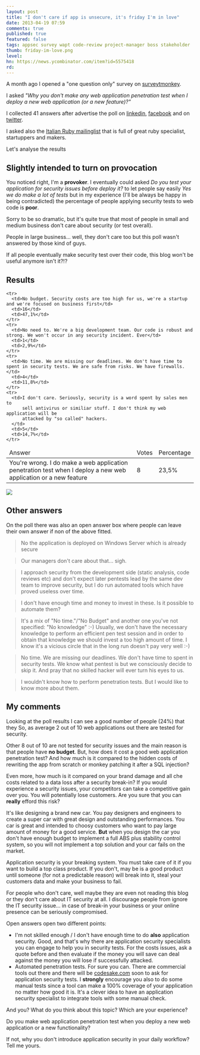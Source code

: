 ```yaml
---
layout: post
title: "I don't care if app is unsecure, it's friday I'm in love"
date: 2013-04-19 07:59
comments: true
published: true
featured: false
tags: appsec survey wapt code-review project-manager boss stakeholder
thumb: friday-im-love.png
level:
hn: https://news.ycombinator.com/item?id=5575418
rd:
---
```


A month ago I opened a "one question only" survey on
[surveytmonkey](http://surveymonkey.com).

I asked _"Why you don't make any web application penetration test when I deploy
a new web application (or a new feature)?"_

I collected 41 answers after advertise the poll on
[linkedin](http://it.linkedin.com/thesp0nge),
[facebook](https://www.facebook.com/armoredcode) and on
[twitter](https://twitter.com/armoredcode).

I asked also the [Italian Ruby mailinglist](http://lists.ruby-it.org/mailman/listinfo/ml)
that is full of great ruby specialist, startuppers and makers.

Let's analyse the results

<!-- more -->

## Slightly intended to turn on provocation
You noticed right, I'm a **provoker**. I eventually could asked _Do you test
your application for security issues before deploy it?_ to let people say
easily _Yes we do make a lot of tests_ but in my experience (I'll be always be
happy in being contradicted) the percentage of people applying security tests
to web code is **poor**.

Sorry to be so dramatic, but it's quite true that most of people in small and
medium business don't care about security (or test overall).

People in large business... well, they don't care too but this poll wasn't
answered by those kind of guys.

If all people eventually make security test over their code, this blog won't be
useful anymore isn't it?!?

## Results

<table class="table-striped table-bordered table">
  <thead>
    <tr>
      <td>Answer</td>
      <td>Votes</td>
      <td>Percentage</td>
    </tr>
  </thead>

  <tbody>
    <tr>
      <td>You're wrong. I do make a web application penetration test when I deploy a new web application or a new feature</td>
      <td>8</td>
      <td>23,5%</td>
    </tr>

    <tr>
      <td>No budget. Security costs are too high for us, we're a startup and we're focused on business first</td>
      <td>16</td>
      <td>47,1%</td>
    </tr>
    <tr>
      <td>No need to. We're a big development team. Our code is robust and strong. We won't occur in any security incident. Ever</td>
      <td>1</td>
      <td>2,9%</td>
    </tr>
    <tr>
      <td>No time. We are missing our deadlines. We don't have time to spent in security tests. We are safe from risks. We have firewalls.</td>
      <td>4</td>
      <td>11,8%</td>
    </tr>
    <tr>
      <td>I don't care. Seriously, security is a word spent by sales men to
          sell antivirus or similiar stuff. I don't think my web application will be
          attacked by "so called" hackers.
      </td>
      <td>5</td>
      <td>14,7%</td>
    </tr>
  </tbody>
</table>

![]({{site.url}}/images/do_you_test_for_security_poll_results.png)

## Other answers

On the poll there was also an open answer box where people can leave their own
answer if non of the above fitted.

> No the application is deployed on Windows Server which is already secure

> Our managers don't care about that... sigh.

> I approach security from the development side (static analysis, code reviews
> etc) and don't expect later pentests lead by the same dev team to improve
> security, but I do run automated tools which have proved useless over time.

> I don't have enough time and money to invest in these. Is it possible to automate them?

> It's a mix of "No time."/"No Budget" and another one you've not specified: "No
> knowledge" :-) Usually, we don't have the necessary knowledge to perform an
> efficient pen test session and in order to obtain that knowledge we should
> invest a too high amount of time. I know it's a vicious circle that in the long
> run doesn't pay very well :-)

> No time. We are missing our deadlines. We don't have time to spent in security
> tests. We know what pentest is but we consciously decide to skip it. And pray
> that no skilled hacker will ever turn his eyes to us.

> I wouldn't know how to perform penetration tests. But I would like to know more about them.

## My comments

Looking at the poll results I can see a good number of people (24%) that they
So, as average 2 out of 10 web applications out there are tested for security.

Other 8 out of 10 are not tested for security issues and the main reason is
that people have **no budget**.
But, how does it cost a good web application penetration test? And how much is
it compared to the hidden costs of rewriting the app from scratch or monkey
patching it after a SQL injection?

Even more, how much is it compared on your brand damage and all che costs
related to a data loss after a security break-in? If you would experience a
security issues, your competitors can take a competitive gain over you. You
will potentially lose customers. Are you sure that you can **really** efford
this risk?

It's like designing a brand new car. You pay designers and engineers to create
a super car with great design and outstanding performances. You car is great
and intended to choosy customers who want to pay large amount of money for a
good service.
**But** when you design the car you don't have enough budget to implement a
full ABS plus stability control system, so you will not implement a top
solution and your car fails on the market.

Application security is your breaking system. You must take care of it if you
want to build a top class product. If you don't, may be is a good product until
someone (for not a predictable reason) will break into it, steal your customers
data and make your business to fail.

For people who don't care, well maybe they are even not reading this blog or
they don't care about IT security at all. I discourage people from ignore the
IT security issue... in case of break-in your business or your online presence
can be seriously compromised.

Open answers open two different points:

* I'm not skilled enough / I don't have enough time to do **also** application
  security. Good, and that's why there are application security specialists you
  can engage to help you in security tests. For the costs issues, ask a quote
  before and then evaluate if the money you will save can deal against the money
  you will lose if successfully attacked.
* Automated penetration tests. For sure you can. There are commercial tools out
  there and there will be [codesake.com](http://codesake.com) soon to ask for
  application security tests. I **strongly** encourage you also to do some
  manual tests since a tool can make a 100% coverage of your application no
  matter how good it is. It's a clever idea to have an application security
  specialist to integrate tools with some manual check.

And you? What do you think about this topic? Which are your experience?

Do you make web application penetration test when you deploy a new web application or a new functionality?

If not, why you don't introduce application security in your daily workflow? Tell me yours.
